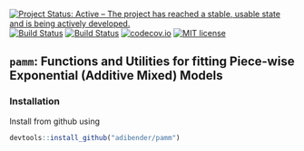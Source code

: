 [![Project Status: Active – The project has reached a stable, usable state and is being actively developed.](http://www.repostatus.org/badges/latest/active.svg)](http://www.repostatus.org/#active)
 [![Build Status](https://travis-ci.org/adibender/pamm.svg?branch=master)](https://travis-ci.org/adibender/pamm)
 [![Build Status](https://ci.appveyor.com/api/projects/status/github/adibender/pamm?branch=master&svg=true)](https://ci.appveyor.com/project/adibender/pamm/branch/master)
[![codecov.io](https://codecov.io/github/adibender/pamm/coverage.svg?branch=master)](https://codecov.io/github/adibender/pamm/branch/master)
[![MIT license](http://img.shields.io/badge/license-MIT-brightgreen.svg)](http://opensource.org/licenses/MIT)


## `pamm`: Functions and Utilities for fitting Piece-wise Exponential (Additive Mixed) Models

### Installation

Install from github using

```r
devtools::install_github("adibender/pamm")
```